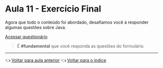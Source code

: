 # Aula 11 - Exercício Final

Agora que todo o conteúdo foi abordado, desafiamos você à responder algumas questões sobre Java.

[Acessar questionário](https://forms.gle/GgByPk2ZCuHqyX4B7)

> É **#fundamental** que você responda as questões do formulário.

---

👈 [Voltar para aula anterior](../aula10/aula.md)
👈 [Voltar para o índice](../README.md)

